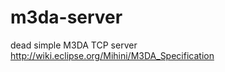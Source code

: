 m3da-server
===========

dead simple M3DA TCP server http://wiki.eclipse.org/Mihini/M3DA_Specification
